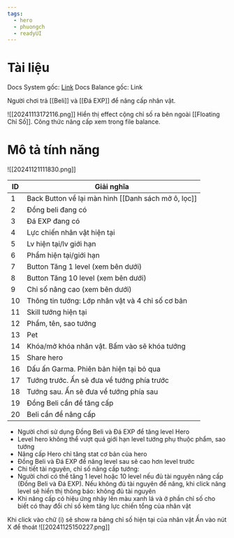 ```yaml
---
tags:
  - hero
  - phuongch
  - readyUI
---
```

# Tài liệu
Docs System gốc: [Link](https://docs.google.com/document/d/1wlvTjTjFGrWAXP58uLNVYNXBmGWdg5ZbabtjGteLXeE/edit?tab=t.0)
Docs Balance gốc: Link

Người chơi trả [[Beli]] và [[Đá EXP]] để nâng cấp nhân vật.

![[20241113172116.png]]
Hiển thị effect cộng chỉ số ra bên ngoài [[Floating Chỉ Số]].
Công thức nâng cấp xem trong file balance.

# Mô tả tính năng
![[20241121111830.png]]

| ID  | Giải nghĩa                                          |
| --- | --------------------------------------------------- |
| 1   | Back Button về lại màn hình [[Danh sách mở ô, lọc]] |
| 2   | Đồng beli đang có                                   |
| 3   | Đá EXP đang có                                      |
| 4   | Lực chiến nhân vật hiện tại                         |
| 5   | Lv hiện tại/lv giới hạn                             |
| 6   | Phẩm hiện tại/giới hạn                              |
| 7   | Button Tăng 1 level (xem bên dưới)                  |
| 8   | Button Tăng 10 level (xem bên dưới)                 |
| 9   | Chỉ số nâng cao (xem bên dưới)                      |
| 10  | Thông tin tướng: Lớp nhân vật và 4 chỉ số cơ bản    |
| 11  | Skill tướng hiện tại                                |
| 12  | Phẩm, tên, sao tướng                                |
| 13  | Pet                                                 |
| 14  | Khóa/mở khóa nhân vật. Bấm vào sẽ khóa tướng        |
| 15  | Share hero                                          |
| 16  | Dấu ấn Garma. Phiên bản hiện tại bỏ qua             |
| 17  | Tướng trước. Ấn sẽ đưa về tướng phía trước          |
| 18  | Tướng sau. Ấn sẽ đưa về tướng phía sau              |
| 19  | Đồng Beli cần để tăng cấp                           |
| 20  | Beli cần để nâng cấp                                |

- Người chơi sử dụng Đồng Beli và Đá EXP để tăng level Hero
- Level hero không thể vượt quá giới hạn level tướng phụ thuộc phẩm, sao tướng
- Nâng cấp Hero chỉ tăng stat cơ bản của hero
- Đồng Beli và Đá EXP để nâng level sau sẽ cao hơn level trước
- Chi tiết tài nguyên, chỉ số nâng cấp tướng: 
- Người chơi có thể tăng 1 level hoặc 10 level nếu đủ tài nguyên nâng cấp (Đồng Beli và Đá EXP). Nếu không đủ tài nguyên để nâng, khi click nâng level sẽ hiển thị thông báo: không đủ tài nguyên
- Khi nâng cấp có hiệu ứng nhảy lên màu xanh lá và ở phần chỉ số cho biết có thay đổi chỉ số kèm tăng lực chiến tổng của nhân vật

Khi click vào chữ (i) sẽ show ra bảng chỉ số hiện tại của nhân vật
Ấn vào nút X để thoát
![[20241125150227.png]]